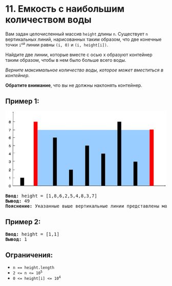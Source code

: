 # 11. Емкость с наибольшим количеством воды
Вам задан целочисленный массив `height` длины `n`. Существует `n` вертикальных линий, нарисованных таким образом, что две конечные точки <code>i<sup>ой</sup></code> линии равны `(i, 0)` и `(i, height[i])`.  

Найдите две линии, которые вместе с осью x образуют контейнер таким образом, чтобы в нем было больше всего воды.  

*Верните максимальное количество воды, которое может вместиться в контейнер.*  

**Обратите внимание**, что вы не должны наклонять контейнер.

## Пример 1:
![Пример](./assets/question_11.jpg)
<pre>
<b>Ввод:</b> height = [1,8,6,2,5,4,8,3,7]
<b>Вывод:</b> 49
<b>Пояснение:</b> Указанные выше вертикальные линии представлены массивом [1,8,6,2,5,4,8,3,7]. В этом случае максимальная площадь воды (синяя секция), которую может вместить контейнер, равна 49.
</pre>

## Пример 2:
<pre>
<b>Ввод:</b> height = [1,1]
<b>Вывод:</b> 1
</pre>

## Ограничения:
- `n == height.length`
- <code>2 <= n <= 10<sup>5</sup></code>
- <code>0 <= height[i] <= 10<sup>4</sup></code>